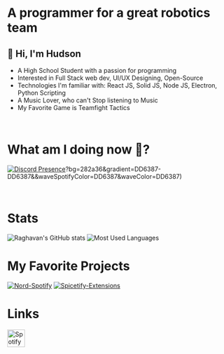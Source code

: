 
# A programmer for a great robotics team

## 👋 Hi, I'm **Hudson**
-  A High School Student with a passion for programming
-  Interested in Full Stack web dev, UI/UX Designing, Open-Source
-  Technologies I'm familiar with: React JS, Solid JS, Node JS, Electron, Python Scripting
-  A Music Lover, who can't Stop listening to Music
-  My Favorite Game is Teamfight Tactics

</br>

# What am I doing now 🤔?
[![Discord Presence](https://lanyard.kyrie25.me/api/526880589236666419)](https://discord.com/users/526880589236666419)?bg=282a36&gradient=DD6387-DD6387&&waveSpotifyColor=DD6387&waveColor=DD6387)

</br>

# Stats
![Raghavan's GitHub stats](https://github-readme-stats.vercel.app/api?username=Tetrax-10&show_icons=true&theme=dracula)
![Most Used Languages](https://github-readme-stats.vercel.app/api/top-langs/?username=Tetrax-10&layout=compact&theme=dracula&langs_count=8)

# My Favorite Projects
[![Nord-Spotify](https://github-readme-stats.vercel.app/api/pin/?username=Tetrax-10&repo=Nord-Spotify&show_owner=true&theme=dracula)](https://github.com/Tetrax-10/Nord-Spotify)
[![Spicetify-Extensions](https://github-readme-stats.vercel.app/api/pin/?username=Tetrax-10&repo=Spicetify-Extensions&show_owner=true&theme=dracula)](https://github.com/Tetrax-10/Spicetify-Extensions)

# Links
[<img alt="Spotify" width="40px" src="assets/spotify.png" />](https://open.spotify.com/user/31ihiyobja76jv25r7j7oj6rmjdu)
